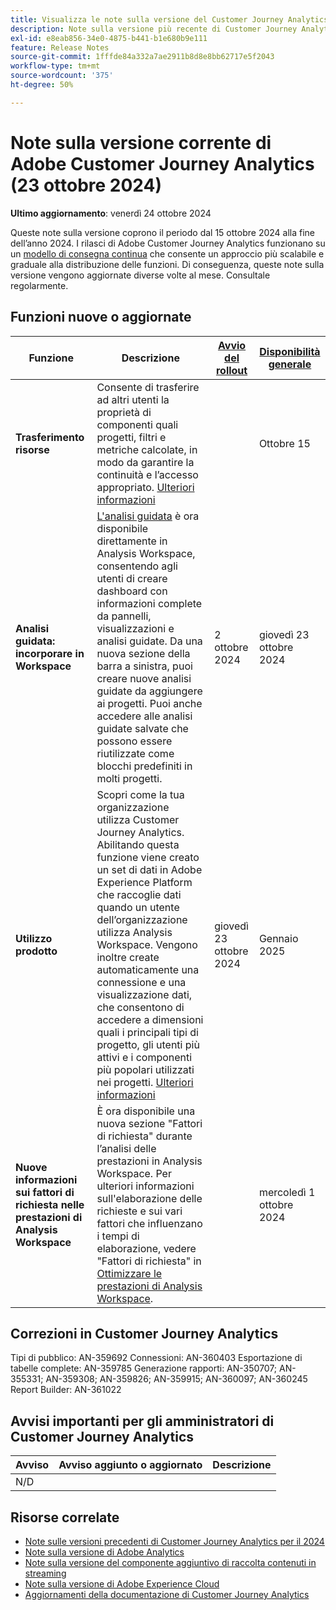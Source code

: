 ```yaml
---
title: Visualizza le note sulla versione del Customer Journey Analytics corrente
description: Note sulla versione più recente di Customer Journey Analytics
exl-id: e8eab856-34e0-4875-b441-b1e680b9e111
feature: Release Notes
source-git-commit: 1fffde84a332a7ae2911b8d8e8bb62717e5f2043
workflow-type: tm+mt
source-wordcount: '375'
ht-degree: 50%

---
```


# Note sulla versione corrente di Adobe Customer Journey Analytics (23 ottobre 2024)

**Ultimo aggiornamento**: venerdì 24 ottobre 2024

Queste note sulla versione coprono il periodo dal 15 ottobre 2024 alla fine dell’anno 2024. I rilasci di Adobe Customer Journey Analytics funzionano su un [modello di consegna continua](releases.md) che consente un approccio più scalabile e graduale alla distribuzione delle funzioni. Di conseguenza, queste note sulla versione vengono aggiornate diverse volte al mese. Consultale regolarmente.

## Funzioni nuove o aggiornate

| Funzione | Descrizione | [Avvio del rollout](releases.md) | [Disponibilità generale](releases.md) |
| ----------- | ---------- | ------- | ---- |
| **Trasferimento risorse** | Consente di trasferire ad altri utenti la proprietà di componenti quali progetti, filtri e metriche calcolate, in modo da garantire la continuità e l’accesso appropriato. [Ulteriori informazioni](/help/tools/asset-transfer/transfer-assets.md) |  | Ottobre 15 |
| **Analisi guidata: incorporare in Workspace** | [L&#39;analisi guidata](https://experienceleague.adobe.com/it/docs/analytics-platform/using/guided-analysis/overview) è ora disponibile direttamente in Analysis Workspace, consentendo agli utenti di creare dashboard con informazioni complete da pannelli, visualizzazioni e analisi guidate. Da una nuova sezione della barra a sinistra, puoi creare nuove analisi guidate da aggiungere ai progetti. Puoi anche accedere alle analisi guidate salvate che possono essere riutilizzate come blocchi predefiniti in molti progetti. | 2 ottobre 2024 | giovedì 23 ottobre 2024 |
| **Utilizzo prodotto** | Scopri come la tua organizzazione utilizza Customer Journey Analytics. Abilitando questa funzione viene creato un set di dati in Adobe Experience Platform che raccoglie dati quando un utente dell’organizzazione utilizza Analysis Workspace. Vengono inoltre create automaticamente una connessione e una visualizzazione dati, che consentono di accedere a dimensioni quali i principali tipi di progetto, gli utenti più attivi e i componenti più popolari utilizzati nei progetti. [Ulteriori informazioni](/help/tools/product-usage/usage-overview.md) | giovedì 23 ottobre 2024 | Gennaio 2025 |
| **Nuove informazioni sui fattori di richiesta nelle prestazioni di Analysis Workspace** | È ora disponibile una nuova sezione &quot;Fattori di richiesta&quot; durante l’analisi delle prestazioni in Analysis Workspace. Per ulteriori informazioni sull&#39;elaborazione delle richieste e sui vari fattori che influenzano i tempi di elaborazione, vedere &quot;Fattori di richiesta&quot; in [Ottimizzare le prestazioni di Analysis Workspace](https://experienceleague.adobe.com/en/docs/analytics-platform/using/technotes/optimizing-performance#request-factors). |  | mercoledì 1 ottobre 2024 |


## Correzioni in Customer Journey Analytics

Tipi di pubblico: AN-359692
Connessioni: AN-360403
Esportazione di tabelle complete: AN-359785
Generazione rapporti: AN-350707; AN-355331; AN-359308; AN-359826; AN-359915; AN-360097; AN-360245
Report Builder: AN-361022

## Avvisi importanti per gli amministratori di Customer Journey Analytics

| Avviso | Avviso aggiunto o aggiornato | Descrizione |
| --- | --- | --- |
| N/D | | |


## Risorse correlate

* [Note sulle versioni precedenti di Customer Journey Analytics per il 2024](/help/release-notes/2024.md)
* [Note sulla versione di Adobe Analytics](https://experienceleague.adobe.com/docs/analytics/release-notes/latest.html?lang=it)
* [Note sulla versione del componente aggiuntivo di raccolta contenuti in streaming](https://experienceleague.adobe.com/docs/media-analytics/using/additional-resources/release-notes.html?lang=it)
* [Note sulla versione di Adobe Experience Cloud](https://experienceleague.adobe.com/docs/release-notes/experience-cloud/current.html?lang=it)
* [Aggiornamenti della documentazione di Customer Journey Analytics](/help/release-notes/doc-changes.md)
